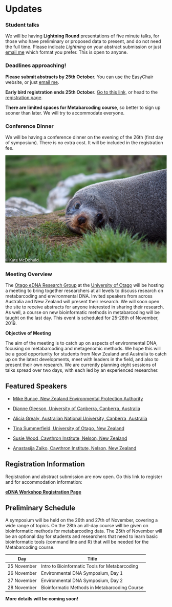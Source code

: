 # Updates

### Student talks

We will be having **Lightning Round** presentations of five minute talks, for those who have preliminary or proposed data to present, and do not need the full time. Please indicate *Lightning* on your abstract submission or just [email me](mailto:hugh.cross@otago.ac.nz) which format you prefer. This is open to anyone.

### Deadlines approaching!

**Please submit abstracts by 25th October.** You can use the EasyChair website, or just [email me](mailto:hugh.cross@otago.ac.nz).

**Early bird registration ends 25th October.** [Go to this link](https://events.humanitix.co.nz/environmental-dna-workshop), or head to the [registration page](registration_info.md).

**There are limited spaces for Metabarcoding course**, so better to sign up sooner than later. We will try to accommodate everyone.

### Conference Dinner

We will be having a conference dinner on the evening of the 26th (first day of symposium). There is no extra cost. It will be included in the registration fee. 

![alt text](images/seal_closeup_smaller.jpg)

### Meeting Overview

The [Otago eDNA Research Group](https://otagoedna.github.io/) at the [University of Otago](https://www.otago.ac.nz/) will be hosting a meeting to bring together researchers at all levels to discuss research on metabarcoding and environmental DNA. Invited speakers from across Australia and New Zealand will present their research. We will soon open the site to receive abstracts for anyone interested in sharing their research. As well, a course on new bioinformatic methods in metabarcoding will be taught on the last day. This event is scheduled for 25-28th of November, 2019.

**Objective of Meeting**

The aim of the meeting is to catch up on aspects of environmental DNA, focusing on metabarcoding and metagenomic methods. We hope this will be a good opportunity for students from New Zealand and Australia to catch up on the latest developments, meet with leaders in the field, and also to present their own research. We are currently planning eight sessions of talks spread over two days, with each led by an experienced researcher. 

## Featured Speakers

* [Mike Bunce, New Zealand Environmental Protection Authority](https://www.epa.govt.nz/)

* [Dianne Gleeson, University of Canberra, Canberra, Australia](https://researchprofiles.canberra.edu.au/en/persons/dianne-gleeson)

* [Alicia Grealy, Australian National University, Canberra, Australia](https://biology.anu.edu.au/people/alicia-grealy)

* [Tina Summerfield, University of Otago, New Zealand](https://www.otago.ac.nz/plant-biotechnology/people/profile/tinasummerfield.html)

* [Susie Wood, Cawthron Institute, Nelson, New Zealand](https://www.cawthron.org.nz/people/2-susie-wood/)

* [Anastasija Zaiko, Cawthron Institute, Nelson, New Zealand](https://www.cawthron.org.nz/people/149-anastasija-zaiko/)

## Registration Information

Registration and abstract submission are now open. Go this link to register and for accommodation information:

[**eDNA Workshop Registration Page**](registration_info.md)


## Preliminary Schedule 

A symposium will be held on the 26th and 27th of November, covering a wide range of topics. On the 28th an all-day course will be given on bioinformatic methods for metabarcoding data. The 25th of November will be an optional day for students and researchers that need to learn basic bioinformatic tools (command line and R) that will be needed for the Metabarcoding course. 

Day | Title |
----|-----|
25 November | Intro to Bioinformatic Tools for Metabarcoding |
26 November | Environmental DNA Symposium, Day 1 |
27 November | Environmental DNA Symposium, Day 2 |
28 November | Bioinformatic Methods in Metabarcoding Course |

**More details will be coming soon!**
